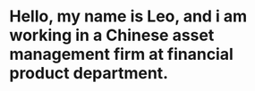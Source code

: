 # Hello, my name is Leo, and i am working in a Chinese asset management firm at financial product department.
